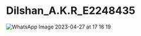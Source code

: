 # Dilshan_A.K.R_E2248435
![WhatsApp Image 2023-04-27 at 17 16 19](https://github.com/akrdilshan/Dilshan_A.K.R_E2248435/assets/153631285/672ecc35-98be-4d4e-9d7c-f003f49efa8b)
